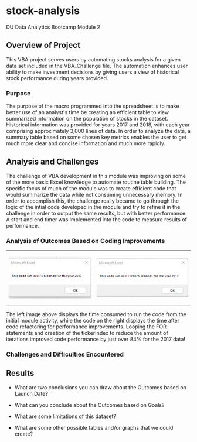 # stock-analysis
DU Data Analytics Bootcamp Module 2

## Overview of Project
This VBA project serves users by automating stocks analysis for a given data set included in the VBA_Challenge file. The automation enhances user ability to make investment decisions by giving users a view of historical stock performance during years provided.

### Purpose
The purpose of the macro programmed into the spreadsheet is to make better use of an analyst's time be creating an efficient table to view summarized information on the population of stocks in the dataset. Historical information was provided for years 2017 and 2018, with each year comprising approximately 3,000 lines of data. In order to analyze the data, a summary table based on some chosen key metrics enables the user to get much more clear and concise information and much more rapidly.

## Analysis and Challenges
The challenge of VBA development in this module was improving on some of the more basic Excel knowledge to automate routine table building. The specific focus of much of the module was to create efficient code that would summarize the data while not consuming unnecessary memory. In order to accomplish this, the challenge really became to go through the logic of the intial code developed in the module and try to refine it in the challenge in order to output the same results, but with better performance. A start and end timer was implemented into the code to measure results of performance.

### Analysis of Outcomes Based on Coding Improvements
<TABLE BORDER="0" align="center" CELLSPACING="10">
<TR>
<TD><p align="center">
    <img src="https://github.com/cb19weber/stock-analysis/blob/main/resources/Module_Green_Stocks_2017.png" />
    </p></TD>
<TD><p align="center">
    <img src="https://github.com/cb19weber/stock-analysis/blob/main/resources/VBA_Challenge_2017.png" />
    </p></TD>
</TR>
</TABLE>
The left image above displays the time consumed to run the code from the initial module activity, while the code on the right displays the time after code refactoring for performance improvements. Looping the FOR statements and creation of the tickerIndex to reduce the amount of iterations improved code performance by just over 84% for the 2017 data!
<p></p>


### Challenges and Difficulties Encountered

## Results

- What are two conclusions you can draw about the Outcomes based on Launch Date?

- What can you conclude about the Outcomes based on Goals?

- What are some limitations of this dataset?

- What are some other possible tables and/or graphs that we could create?
